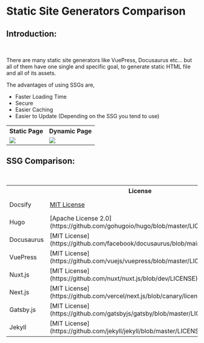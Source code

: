 # Static Site Generators Comparison

## Introduction:

<br />

There are many static site generators like VuePress, Docusaurus etc... but all of them have one single and specific goal, to generate static HTML file and all of its assets.

The advantages of using SSGs are,
- Faster Loading Time
- Secure
- Easier Caching
- Easier to Update (Depending on the SSG you tend to use)

<table>
  <tr>
    <th>Static Page</th>
    <th>Dynamic Page</th>
  </tr>
  <tr>
    <td><img align="center" src="https://raw.githubusercontent.com/adithyaakrishna/reimagined-system/master/assets/Static.png" /></td>
    <td><img align="center" src="https://raw.githubusercontent.com/adithyaakrishna/reimagined-system/master/assets/Dynamic-F.png" /></td>
  </tr>
</table>

## SSG Comparison:

<br />

<table>
  <tr>
    <th></th>
    <th>License</th>
    <th>Language</th>
    <th>Framework</th>
    <th>Focus</th>
    <th>Based&nbsp;On</th>
    <th>Hybrid</th>
    <th>Image&nbsp;Optimization</th>
    <th>Community</th>
    <th>Learning&nbsp;Curve</th>
    <th>Community Chat</th>
    <th>URL</th>
    <th>GitHub</th>
  </tr>
  <tr>
    <td>Docsify</td>
    <td><a href="https://github.com/docsifyjs/docsify/blob/develop/LICENSE" target="_blank" rel="noopener noreferrer">MIT License</a></td>
    <td>JavaScript</td>
    <td>VueJS</td>
    <td>Documentation</td>
    <td>VueJS/Markdown</td>
    <td>No</td>
    <td>No</td>
    <td>Good Support</td>
    <td>Easy</td>
    <td><a href="https://discord.gg/3NwKFyR" target="_blank" rel="noopener noreferrer">Docsify Discord</a></td>
    <td><a href="https://docsify.js.org/" target="_blank" rel="noopener noreferrer">Docsify Website</a></td>
    <td><a href="https://github.com/docsifyjs/docsify" target="_blank" rel="noopener noreferrer">Docsify GitHub</a></td>
  </tr>
  <tr>
    <td>Hugo</td>
    <td>[Apache License 2.0](https://github.com/gohugoio/hugo/blob/master/LICENSE)</td>
    <td>Go</td>
    <td>None</td>
    <td>General</td>
    <td>Hugo Specific</td>
    <td>No</td>
    <td>No</td>
    <td>Good Support</td>
    <td>Medium</td>
    <td>[Hugo Gitter](https://gitter.im/spf13/hugo)</td>
    <td>[Hugo Website](https://gohugo.io/)</td>
    <td>[Hugo GitHub](https://github.com/gohugoio/hugo)</td>
  </tr>
  <tr>
    <td>Docusaurus</td>
    <td>[MIT License](https://github.com/facebook/docusaurus/blob/main/LICENSE)</td>
    <td>JavaScript</td>
    <td>React.js</td>
    <td>Documentation</td>
    <td>JSX/TSX (React Based)</td>
    <td>No</td>
    <td>No</td>
    <td>Very Good Support</td>
    <td>Easy</td>
    <td>[Docusaurus Discord](https://discordapp.com/invite/docusaurus)</td>
    <td>[Docusaurus Website](https://docusaurus.io/)</td>
    <td>[Docusaurus GitHub](https://github.com/facebook/docusaurus)</td>
  </tr>
  <tr>
    <td>VuePress</td>
    <td>[MIT License](https://github.com/vuejs/vuepress/blob/master/LICENSE)</td>
    <td>JavaScript</td>
    <td>Vue.js</td>
    <td>Documentation</td>
    <td>Vue.js/Markdown</td>
    <td>No</td>
    <td>No</td>
    <td>Good Support</td>
    <td>Easy</td>
    <td>[Vue.js Discord](https://discord.com/invite/HBherRA)</td>
    <td>[VuePress Website](https://vuepress.vuejs.org/)</td>
    <td>[VuePress GitHub](https://github.com/vuejs/vuepress)</td>
  </tr>
  <tr>
    <td>Nuxt.js</td>
    <td>[MIT License](https://github.com/nuxt/nuxt.js/blob/dev/LICENSE)</td>
    <td>JavaScript</td>
    <td>Vue.js</td>
    <td>Application</td>
    <td>Vue.js</td>
    <td>No</td>
    <td>No</td>
    <td>Good Support</td>
    <td>Easy</td>
    <td>[Nuxt.js Discord](https://discord.com/invite/ps2h6QT)</td>
    <td>[Nuxt.js Website](https://nuxtjs.org/)</td>
    <td>[Nuxt.js GitHub](https://github.com/nuxt/nuxt.js)</td>
  </tr>
  <tr>
    <td>Next.js</td>
    <td>[MIT License](https://github.com/vercel/next.js/blob/canary/license.md)</td>
    <td>JavaScript</td>
    <td>React.js</td>
    <td>Application</td>
    <td>JSX/TSX (React Based)</td>
    <td>Yes</td>
    <td>No</td>
    <td>Very Good Support</td>
    <td>Easy</td>
    <td>[Next.js Discord](https://nextjs.org/discord)</td>
    <td>[Next.js Website](https://nextjs.org/)</td>
    <td>[Next.js GitHub](https://github.com/vercel/next.js)</td>
  </tr>
  <tr>
    <td>Gatsby.js</td>
    <td>[MIT License](https://github.com/gatsbyjs/gatsby/blob/master/LICENSE)</td>
    <td>JavaScript</td>
    <td>React.js</td>
    <td>CMS</td>
    <td>JSX/TSX (React Based)</td>
    <td>Yes</td>
    <td>Yes</td>
    <td>Very Good Support</td>
    <td>Easy</td>
    <td>[Gatsby.js Discord](https://gatsby.dev/discord)</td>
    <td>[Gatsby.js Website](https://www.gatsbyjs.com/)</td>
    <td>[Gatsby.js GitHub](https://github.com/gatsbyjs/gatsby)</td>
  </tr>
  <tr>
    <td>Jekyll</td>
    <td>[MIT License](https://github.com/jekyll/jekyll/blob/master/LICENSE)</td>
    <td>Ruby</td>
    <td>None</td>
    <td>General</td>
    <td>[Liquid](https://jekyllrb.com/docs/liquid/)</td>
    <td>No</td>
    <td>No</td>
    <td>Very Good Support</td>
    <td>Easy</td>
    <td>[Jekyll Community](https://jekyllrb.com/docs/community/)</td>
    <td>[Jekyll Website](https://jekyllrb.com/)</td>
    <td>[Jekyll GitHub](https://github.com/jekyll/jekyll)</td>
  </tr>
</table>
